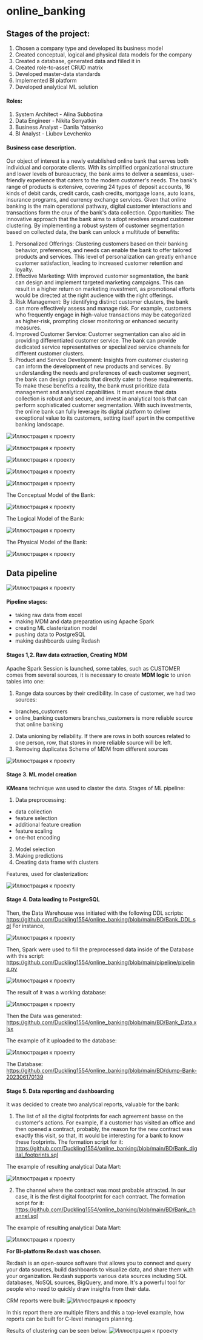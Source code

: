 # online_banking
## Stages of the project:
1. Chosen a company type and developed its business model
2. Created conceptual, logical and physical data models for the company
3. Created a database, generated data and fiiled it in
4. Created role-to-asset CRUD matrix
5. Developed master-data standards
6. Implemented BI platform
7. Developed analytical ML solution

#### Roles:
1. System Architect - Alina Subbotina
2. Data Engineer - Nikita Senyatkin
3. Business Analyst - Danila Yatsenko
4. BI Analyst - Liubov Levchenko

#### Business case description.
Our object of interest is a newly established online bank that serves both individual and corporate clients. With its simplified organizational structure and lower levels of bureaucracy, the bank aims to deliver a seamless, user-friendly experience that caters to the modern customer's needs.
The bank's range of products is extensive, covering 24 types of deposit accounts, 16 kinds of debit cards, credit cards, cash credits, mortgage loans, auto loans, insurance programs, and currency exchange services. Given that online banking is the main operational pathway, digital customer interactions and transactions form the crux of the bank's data collection.
Opportunities:
The innovative approach that the bank aims to adopt revolves around customer clustering. By implementing a robust system of customer segmentation based on collected data, the bank can unlock a multitude of benefits:
1. Personalized Offerings: Clustering customers based on their banking behavior, preferences, and needs can enable the bank to offer tailored products and services. This level of personalization can greatly enhance customer satisfaction, leading to increased customer retention and loyalty.
2. Effective Marketing: With improved customer segmentation, the bank can design and implement targeted marketing campaigns. This can result in a higher return on marketing investment, as promotional efforts would be directed at the right audience with the right offerings.
3. Risk Management: By identifying distinct customer clusters, the bank can more effectively assess and manage risk. For example, customers who frequently engage in high-value transactions may be categorized as higher-risk, prompting closer monitoring or enhanced security measures.
4. Improved Customer Service: Customer segmentation can also aid in providing differentiated customer service. The bank can provide dedicated service representatives or specialized service channels for different customer clusters.
5. Product and Service Development: Insights from customer clustering can inform the development of new products and services. By understanding the needs and preferences of each customer segment, the bank can design products that directly cater to these requirements.
To make these benefits a reality, the bank must prioritize data management and analytical capabilities. It must ensure that data collection is robust and secure, and invest in analytical tools that can perform sophisticated customer segmentation. With such investments, the online bank can fully leverage its digital platform to deliver exceptional value to its customers, setting itself apart in the competitive banking landscape.

![Иллюстрация к проекту](https://github.com/Duckling1554/online_banking/blob/main/pictures/3.jpg)

![Иллюстрация к проекту](https://github.com/Duckling1554/online_banking/blob/main/pictures/1.jpg)

![Иллюстрация к проекту](https://github.com/Duckling1554/online_banking/blob/main/pictures/2.jpg)

![Иллюстрация к проекту](https://github.com/Duckling1554/online_banking/blob/main/pictures/4.png)

![Иллюстрация к проекту](https://github.com/Duckling1554/online_banking/blob/main/pictures/5.jpg)

The Conceptual Model of the Bank:

![Иллюстрация к проекту](https://github.com/Duckling1554/online_banking/blob/main/pictures/Conceptual%20Model.png)

The Logical Model of the Bank:

![Иллюстрация к проекту](https://github.com/Duckling1554/online_banking/blob/main/pictures/Logical%20Model.png)

The Physical Model of the Bank:

![Иллюстрация к проекту](https://github.com/Duckling1554/online_banking/blob/main/pictures/Physical%20Model.png)

## Data pipeline 
![Иллюстрация к проекту](https://github.com/Duckling1554/online_banking/blob/main/pictures/Data%20Pipeline.png)

#### Pipeline stages:
- taking raw data from excel
- making MDM and data preparation using Apache Spark
- creating ML clasterization model
- pushing data to PostgreSQL
- making dashboards using Redash

#### Stages 1,2. Raw data extraction, Creating MDM

Apache Spark Session is launched, some tables, such as CUSTOMER comes from several sources, it is necessary to create <b>MDM logic</b> to union tables into one:
1. Range data sources by their credibility. In case of customer, we had two sources:
- branches_customers
- online_banking customers
branches_customers is more reliable source that online banking
2. Data unioning by reliability. If there are rows in both sources related to one person, row, that stores in more reliable source will be left.
3. Removing duplicates
Scheme of MDM from different sources

![Иллюстрация к проекту](https://github.com/Duckling1554/online_banking/blob/main/pictures/image.png)

#### Stage 3. ML model creation
<b>KMeans</b> technique was used to claster the data.
Stages of ML pipeline:
1. Data preprocessing:
- data collection
- feature selection
- additional feature creation
- feature scaling
- one-hot encoding
2. Model selection
3. Making predictions
4. Creating data frame with clusters

Features, used for clasterization:

![Иллюстрация к проекту](https://github.com/Duckling1554/online_banking/blob/main/pictures/Train%20features.png)

#### Stage 4. Data loading to PostgreSQL
Then, the Data Warehouse was initiated with the following DDL scripts:
https://github.com/Duckling1554/online_banking/blob/main/BD/Bank_DDL.sql
For instance, 

![Иллюстрация к проекту](https://github.com/Duckling1554/online_banking/blob/main/pictures/DDL%20Example.png)

Then, Spark were used to fill the preprocessed data inside of the Database with this script:
https://github.com/Duckling1554/online_banking/blob/main/pipeline/pipeline.py

![Иллюстрация к проекту](https://github.com/Duckling1554/online_banking/blob/main/pictures/List%20of%20Tables.png)


The result of it was a working database:

![Иллюстрация к проекту](https://github.com/Duckling1554/online_banking/blob/main/pictures/Spark_Streaming.png)

Then the Data was generated:
https://github.com/Duckling1554/online_banking/blob/main/BD/Bank_Data.xlsx

The example of it uploaded to the database:

![Иллюстрация к проекту](https://github.com/Duckling1554/online_banking/blob/main/pictures/Data%20Example.png)

The Database: https://github.com/Duckling1554/online_banking/blob/main/BD/dump-Bank-202306170139

#### Stage 5. Data reporting and dashboarding
It was decided to create two analytical reports, valuable for the bank:
1. The list of all the digital footprints for each agreement basse on the customer's actions. For example, if a customer has visited an office and then opened a contract, probably, the reason for the new contract was exactly this visit, so that, itt would be interesting for a bank to know these footprints.
The formation script for it: https://github.com/Duckling1554/online_banking/blob/main/BD/Bank_digital_footprints.sql

The example of resulting analytical Data Mart:

![Иллюстрация к проекту](https://github.com/Duckling1554/online_banking/blob/main/pictures/Digital%20Footprints%20Example.png)

2. The channel where the contract was most probable attracted. In our case, it is the first digital foootprint for each contract.
The formation script for it: https://github.com/Duckling1554/online_banking/blob/main/BD/Bank_channel.sql

The example of resulting analytical Data Mart:

![Иллюстрация к проекту](https://github.com/Duckling1554/online_banking/blob/main/pictures/Channels%20Example.png)

**For BI-platform Re:dash was chosen.**

Re:dash is an open-source software that allows you to connect and query your data sources, build dashboards to visualize data, and share them with your organization. Re:dash supports various data sources including SQL databases, NoSQL sources, BigQuery, and more. It's a powerful tool for people who need to quickly draw insights from their data.

CRM reports were built:
![Иллюстрация к проекту](https://github.com/Duckling1554/online_banking/blob/main/pictures/Redash.png)

In this report there are multiple filters and this a top-level example, how reports can be built for C-level managers planning.

Results of clustering can be seen below:
![Иллюстрация к проекту](https://github.com/Duckling1554/online_banking/blob/main/pictures/Clustering.png)